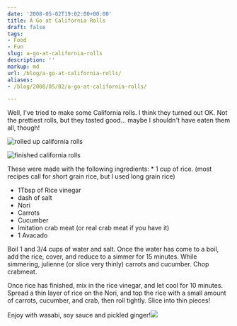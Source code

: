 ```yaml
---
date: '2008-05-02T19:02:00+00:00'
title: A Go at California Rolls
draft: false
tags:
- Food
- Fun
slug: a-go-at-california-rolls
description: ''
markup: md
url: /blog/a-go-at-california-rolls/
aliases:
- /blog/2008/05/02/a-go-at-california-rolls/

---
```


Well, I've tried to make some California rolls. I think they turned out OK. Not the prettiest rolls, but they tasted good... maybe I shouldn't have eaten them all, though!  
  
![rolled up california rolls](http://bradmontgomery.net/files/rolled_california_rolls.jpg)  
  
![finished california rolls](http://bradmontgomery.net/files/finished_california_rolls.jpg)  
  
These were made with the following ingredients: * 1 cup of rice. (most recipes call for short grain rice, but I used long grain rice)
* 1Tbsp of Rice vinegar
* dash of salt
* Nori
* Carrots
* Cucumber
* Imitation crab meat (or real crab meat if you have it)
* 1 Avacado

  
  
Boil 1 and 3/4 cups of water and salt. Once the water has come to a boil, add the rice, cover, and reduce to a simmer for 15 minutes. While simmering, julienne (or slice very thinly) carrots and cucumber. Chop crabmeat.  
  
Once rice has finished, mix in the rice vinegar, and let cool for 10 minutes. Spread a thin layer of rice on the Nori, and top the rice with a small amount of carrots, cucumber, and crab, then roll tightly. Slice into thin pieces!  
  
Enjoy with wasabi, soy sauce and pickled ginger!![](https://blogger.googleusercontent.com/tracker/4123748873183487963-1071652847642456889?l=bradmontgomery.blogspot.com)